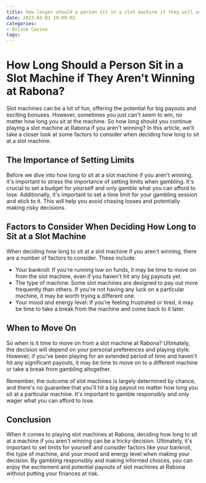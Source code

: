 ```yaml
---
title: how longer should a person sit in a slot machine if they will arent winning Rabona
date: 2023-03-03 19:09:02
categories:
- Online Casino
tags:
---
```

# How Long Should a Person Sit in a Slot Machine if They Aren't Winning at Rabona?

Slot machines can be a lot of fun, offering the potential for big payouts and exciting bonuses. However, sometimes you just can't seem to win, no matter how long you sit at the machine. So how long should you continue playing a slot machine at Rabona if you aren't winning? In this article, we'll take a closer look at some factors to consider when deciding how long to sit at a slot machine.

## The Importance of Setting Limits

Before we dive into how long to sit at a slot machine if you aren't winning, it's important to stress the importance of setting limits when gambling. It's crucial to set a budget for yourself and only gamble what you can afford to lose. Additionally, it's important to set a time limit for your gambling session and stick to it. This will help you avoid chasing losses and potentially making risky decisions.

## Factors to Consider When Deciding How Long to Sit at a Slot Machine

When deciding how long to sit at a slot machine if you aren't winning, there are a number of factors to consider. These include:

- Your bankroll: If you're running low on funds, it may be time to move on from the slot machine, even if you haven't hit any big payouts yet.
- The type of machine: Some slot machines are designed to pay out more frequently than others. If you're not having any luck on a particular machine, it may be worth trying a different one.
- Your mood and energy level: If you're feeling frustrated or tired, it may be time to take a break from the machine and come back to it later.

## When to Move On

So when is it time to move on from a slot machine at Rabona? Ultimately, the decision will depend on your personal preferences and playing style. However, if you've been playing for an extended period of time and haven't hit any significant payouts, it may be time to move on to a different machine or take a break from gambling altogether.

Remember, the outcome of slot machines is largely determined by chance, and there's no guarantee that you'll hit a big payout no matter how long you sit at a particular machine. It's important to gamble responsibly and only wager what you can afford to lose.

## Conclusion

When it comes to playing slot machines at Rabona, deciding how long to sit at a machine if you aren't winning can be a tricky decision. Ultimately, it's important to set limits for yourself and consider factors like your bankroll, the type of machine, and your mood and energy level when making your decision. By gambling responsibly and making informed choices, you can enjoy the excitement and potential payouts of slot machines at Rabona without putting your finances at risk.